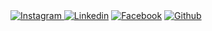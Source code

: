  <div class="socialmedia">
            <a href="https://www.instagram.com/vani1_4/" target="_blank"><img src="Images /instagram.svg" id="instagram" alt="Instagram"              </a>
            <a href="https://www.linkedin.com/in/divya-drishti-ramphul-109866238/" target="_blank"><img src="Images /linkedin.svg"                     id="linkedin" alt="Linkedin"></a>
            <a href="https://www.facebook.com/div.ya.3597789/" target="_blank"><img src="Images /facebook.svg" id="facebook"                          alt="Facebook"></a>
            <a href="https://github.com/" target="_blank"><img src="Images /icons8-github-50.png" id="github" alt="Github"></a>
        </div>
        
